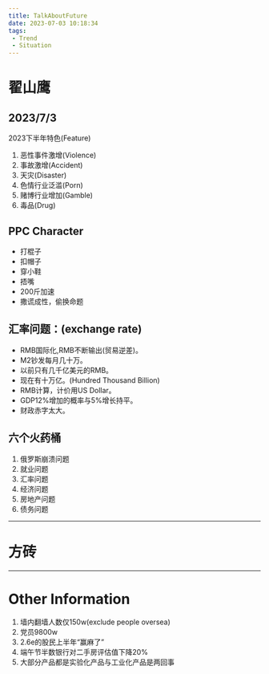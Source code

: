 ```yaml
---
title: TalkAboutFuture
date: 2023-07-03 10:18:34
tags:
 - Trend
 - Situation
---
```

# 翟山鹰

## 2023/7/3
2023下半年特色(Feature)
1. 恶性事件激增(Violence)
2. 事故激增(Accident)
3. 天灾(Disaster)
4. 色情行业泛滥(Porn)
5. 赌博行业增加(Gamble)
6. 毒品(Drug)


## PPC Character
 - 打棍子   
 - 扣帽子
 - 穿小鞋
 - 捂嘴
 - 200斤加速
 - 撒谎成性，偷换命题

## 汇率问题：(exchange rate)
 - RMB国际化,RMB不断输出(贸易逆差)。
 - M2钞发每月几十万。
 - 以前只有几千亿美元的RMB。
 - 现在有十万亿。(Hundred Thousand Billion)
 - RMB计算，计价用US Dollar。
 - GDP12%增加的概率与5%增长持平。
 - 财政赤字太大。

## 六个火药桶
1. 俄罗斯崩溃问题
2. 就业问题
3. 汇率问题
4. 经济问题
5. 房地产问题
6. 债务问题

---------------------------------------------
# 方砖
---------------------------------------------
# Other Information
1. 墙内翻墙人数仅150w(exclude people oversea)
2. 党员9800w
3. 2.6e的股民上半年“赢麻了”
4. 端午节半数银行对二手房评估值下降20%
5. 大部分产品都是实验化产品与工业化产品是两回事
